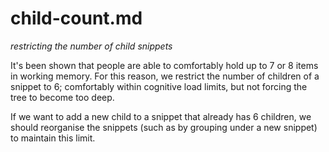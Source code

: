 # child-count.md
*restricting the number of child snippets*

It's been shown that people are able to comfortably hold up to 7 or 8 items in working memory. For this reason, we restrict the number of children of a snippet to 6; comfortably within cognitive load limits, but not forcing the tree to become too deep.

If we want to add a new child to a snippet that already has 6 children, we should reorganise the snippets (such as by grouping under a new snippet) to maintain this limit.